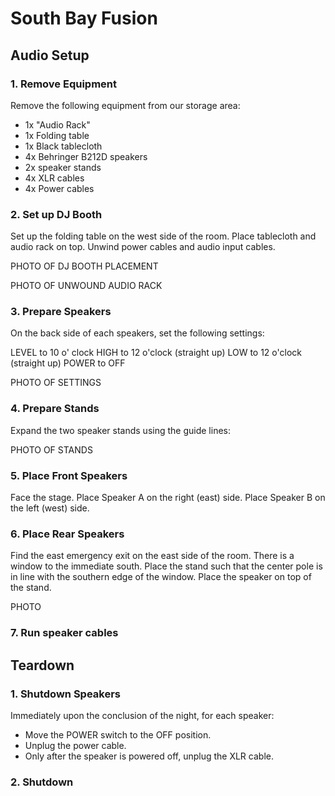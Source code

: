# South Bay Fusion

## Audio Setup

### 1. Remove Equipment

Remove the following equipment from our storage area:

* 1x "Audio Rack"
* 1x Folding table
* 1x Black tablecloth
* 4x Behringer B212D speakers
* 2x speaker stands
* 4x XLR cables
* 4x Power cables

### 2. Set up DJ Booth

Set up the folding table on the west side of the room. Place tablecloth and audio rack on top. Unwind power cables and audio input cables.

PHOTO OF DJ BOOTH PLACEMENT

PHOTO OF UNWOUND AUDIO RACK


### 3. Prepare Speakers

On the back side of each speakers, set the following settings:

LEVEL to 10 o' clock
HIGH to 12 o'clock (straight up)
LOW to 12 o'clock (straight up)
POWER to OFF

PHOTO OF SETTINGS

### 4. Prepare Stands

Expand the two speaker stands using the guide lines:

PHOTO OF STANDS

### 5. Place Front Speakers

Face the stage. Place Speaker A on the right (east) side. Place Speaker B on the left (west) side.

### 6. Place Rear Speakers

Find the east emergency exit on the east side of the room. There is a window to the immediate south. Place the stand such that the center pole is in line with the southern edge of the window. Place the speaker on top of the stand.

PHOTO

### 7. Run speaker cables



## Teardown

### 1. Shutdown Speakers

Immediately upon the conclusion of the night, for each speaker:

* Move the POWER switch to the OFF position.
* Unplug the power cable.
* Only after the speaker is powered off, unplug the XLR cable.

### 2. Shutdown 
